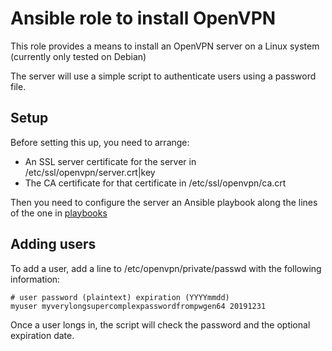 # Ansible role to install OpenVPN
This role provides a means to install an OpenVPN server on a Linux system (currently only tested on Debian)

The server will use a simple script to authenticate users using a password file.

## Setup
Before setting this up, you need to arrange:

* An SSL server certificate for the server in /etc/ssl/openvpn/server.crt|key
* The CA certificate for that certificate in /etc/ssl/openvpn/ca.crt

Then you need to configure the server an Ansible playbook along the lines of the one in [playbooks](playbooks/)

## Adding users
To add a user, add a line to /etc/openvpn/private/passwd with the following information:

```
# user password (plaintext) expiration (YYYYmmdd)
myuser myverylongsupercomplexpasswordfrompwgen64 20191231
```

Once a user longs in, the script will check the password and the optional expiration date.
